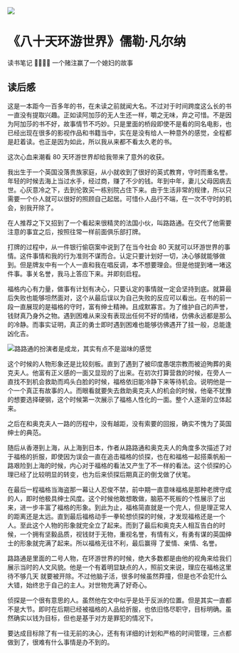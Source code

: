 ![](https://yoran-images-1256970527.cos.ap-guangzhou.myqcloud.com/80%20%E5%A4%A9.jpg)

# 《八十天环游世界》儒勒·凡尔纳

读书笔记 🌟🌟🌟🌟 一个赌注赢了一个媳妇的故事

## 读后感

这是一本距今一百多年的书，在未读之前就闻大名。不过对于时间跨度这么长的书一直没有提取兴趣。正如读阿加莎的无人生还一样，嚼之无味，弃之可惜。不是因为阿加莎的书不好，故事情节不巧妙。只是里面的桥段即使不是看的同名电影，也已经出现在很多的影视作品和书籍当中，实在是没有给人一种意外的感觉，全程都是赶着读。也正是因为如此，所以我从来都不看太久老的书。

这次心血来潮看 80 天环游世界却给我带来了意外的收获。

我出生于一个英国没落贵族家庭，从小就收到了很好的英式教育，守时而重名誉。年轻的时候去海上当过水手，经过商，赚了不少的钱。年到中年，妻儿父母因病去世。心灰意冷之下，去到伦敦买一栋别院占住下来。由于生活非常的规律，所以只需要一个仆人就可以很好的照顾自己起居。可惜仆人品行不端，在一次不守时的机会，别我开除了。

在人推荐之下又招到了一个看起来很精灵的法国小伙，叫路路通。在交代了他需要注意的事宜之后，按照往常一样前面俱乐部打牌。

打牌的过程中，从一件银行偷窃案中说到了在当今社会 80 天就可以环游世界的事情。这件事情和我的行为准则不谋而合。认定只要计划好一切，决心够就能够做到。但是牌友中有一个人一直和我在唱反调，本不想要理会。但是他提到堵一堵这件事。事关名誉，我马上答应下来。并即刻启程。

福格内心有力量，做事有计划有决心，只要认定的事情就一定会坚持到底。就算最后失败也能够坦然面对，这个从最后误以为自己失败的反应可以看出。在书的前一段一直展现的是福格的守时，富有绅士精神。且成默寡言。为了维护自己的声誉，钱财真乃身外之物。遇到困难从来没有表现出任何不好的情绪，仿佛永远都是那么的冷静。而事实证明，真正的勇士即时遇到困难也能够彷佛遇开了挂一般，总能逢凶化吉。

![路路通的扮演者是成龙，其实有点不是滋味的感觉](https://secure2.wostatic.cn/static/k4FWjh5mn74W5XaBbp4cGL/image.jpeg?auth_key=1755595163-t67hcbKLWaopHBVQYLNaif-0-bd6c2adec6db9a4daa1af9fb28fa4dd4)

这个时候的人物形象还是比较刻板。直到了遇到了被印度愚氓宗教而被迫殉葬的奥克夫人。他富有正义感的一面又显现的了出来。在初次打算营救的时候，在旁人一直找不到机会救助而鸡头白脸的时候，福格依旧能冷静下来等待机会。说明他是一个一个真正有故事的人。而眼看就要失去救助奥克夫人的机会的时候，他毫不犹豫的想要选择硬钢，这个时候第一次展示了福格人性化的一面。整个人逐渐的立体起来。

之后在和奥克夫人一路的历程中，没有越距，没有索要的回报，确实不愧为了英国绅士的典范。

随后从香港到上海，从上海到日本，作者从路路通和奥克夫人的角度多次描述了对于福格的折服，即使因为误会一直在追击福格的侦探，也在和福格一起搭乘帆船一路艰险到上海的时候，内心对于福格的看法又产生了不一样的看法。这个侦探的心理已经了比较明显的转变，也为后来侦探后期真正的倒戈做了伏笔。

在最后一程福格当海盗那一幕让人忍俊不禁，前中期一直意味福格是那种老牌守成的人，即时他极具绅士风度。这个时候他敢想敢做，脑筋不死板的个性展示了出来，进一步丰富了福格的形象。到此为止，福格简直就是一个完人，但是理正常人的距离还是太远。直到最后福格动手一拳轮想侦探的时候，才发现福格还是一个人。至此这个人物的形象就完全立了起来。而到了最后和奥克夫人相互告白的时候，一个拥有坚毅品质，视钱财于无物，重视名誉，有情有义，有勇有谋的英国绅士的形象就完满了起来。所以福格无往不利，最后赢得 了爱情、亲情、名誉。

路路通是里面的二号人物，在环游世界的时候，绝大多数都是由他的视角来给我们展示当时的人文风貌。他是一个有着明显缺点的人，照前文来说，理应在福格这里待不够几天 就要被开除。不过他脑子活，很多时候虽然莽撞，但是也不会犯什么大错，始终忠于自己的主人。对世物充满了好奇心。

侦探是一个很有意思的人。虽然他在文中似乎是处于反派的位置。但是其实一直都不是大节。即时在后期已经被福格的人品给折服，也依旧恪尽职守，目标明确。虽然确实以钱为目标，但也是基于对方是罪犯的情况下。

要达成目标除了有一往无前的决心，还有有详细的计划和严格的时间管理，三点都做到了，很难有什么事情是办不到的。
